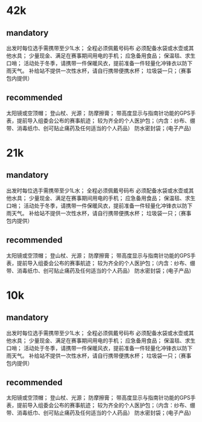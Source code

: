 # 42k
## mandatory
出发时每位选手需携带至少1L水；
全程必须佩戴号码布
必须配备水袋或水壶或其他水具；
少量现金、满足在赛事期间用电的手机；
应急备用食品；
保温毯、求生口哨；
活动处于冬季，请携带一件保暖风衣，提前准备一件轻量化冲锋衣以防下雨天气。
补给站不提供一次性水杯，请自行携带便携水杯；
垃圾袋一只；（赛事包内提供）

## recommended
太阳镜或空顶帽；
登山杖、光源；
防摩擦膏；
带高度显示与指南针功能的GPS手表，提前导入组委会公布的赛事航迹；
较为齐全的个人医护包；（内含：纱布、绷带、消毒纸巾、创可贴止痛药及任何适当的个人药品）
防水密封袋；(电子产品)

# 21k
## mandatory
出发时每位选手需携带至少1L水；
全程必须佩戴号码布
必须配备水袋或水壶或其他水具；
少量现金、满足在赛事期间用电的手机；
应急备用食品；
保温毯、求生口哨；
活动处于冬季，请携带一件保暖风衣，提前准备一件轻量化冲锋衣以防下雨天气。
补给站不提供一次性水杯，请自行携带便携水杯；
垃圾袋一只；（赛事包内提供）

## recommended
太阳镜或空顶帽；
登山杖、光源；
防摩擦膏；
带高度显示与指南针功能的GPS手表，提前导入组委会公布的赛事航迹；
较为齐全的个人医护包；（内含：纱布、绷带、消毒纸巾、创可贴止痛药及任何适当的个人药品）
防水密封袋；(电子产品)

# 10k
## mandatory
出发时每位选手需携带至少1L水；
全程必须佩戴号码布
必须配备水袋或水壶或其他水具；
少量现金、满足在赛事期间用电的手机；
应急备用食品；
保温毯、求生口哨；
活动处于冬季，请携带一件保暖风衣，提前准备一件轻量化冲锋衣以防下雨天气。
补给站不提供一次性水杯，请自行携带便携水杯；
垃圾袋一只；（赛事包内提供）

## recommended
太阳镜或空顶帽；
登山杖、光源；
防摩擦膏；
带高度显示与指南针功能的GPS手表，提前导入组委会公布的赛事航迹；
较为齐全的个人医护包；（内含：纱布、绷带、消毒纸巾、创可贴止痛药及任何适当的个人药品）
防水密封袋；(电子产品)
